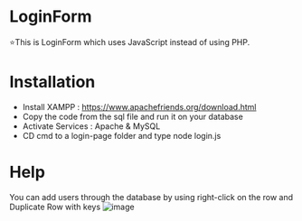 # LoginForm
⭐This is LoginForm which uses JavaScript instead of using PHP.

# Installation
* Install XAMPP : https://www.apachefriends.org/download.html
* Copy the code from the sql file and run it on your database
* Activate Services : Apache & MySQL
* CD cmd to a login-page folder and type node login.js

# Help
You can add users through the database by using right-click on the row and Duplicate Row with keys
![image](https://user-images.githubusercontent.com/83369389/133907447-a7f7207a-c4c3-46d1-899b-2e4a51c718da.png)
